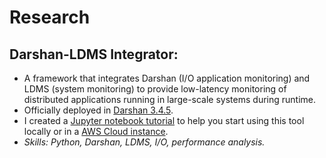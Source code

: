 # Research

## Darshan-LDMS Integrator:

- A framework that integrates Darshan (I/O application monitoring) and LDMS (system monitoring) to provide low-latency monitoring of distributed applications running in large-scale systems during runtime.
- Officially deployed in [Darshan 3.4.5](https://wordpress.cels.anl.gov/darshan/2024/05/03/darshan-3-4-5-now-available/).
- I created a [Jupyter notebook tutorial](https://github.com/GoodwillComputingLabs/Darshan-LDMS-Analyzer/blob/main/ldms-darshan-ldmscon2024.ipynb) to help you start using this tool locally or in a [AWS Cloud instance](https://github.com/anaveroneze/ldms-darshan-analysis/blob/main/code/aws_configuring.ipynb).
- *Skills: Python, Darshan, LDMS, I/O, performance analysis.* 

